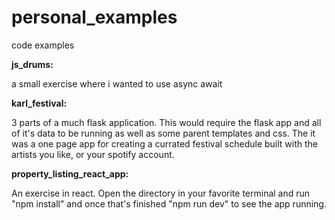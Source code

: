 # personal_examples
code examples

**js_drums:**

a small exercise where i wanted to use async await

**karl_festival:**

3 parts of a much flask application. This would require the flask app and all of it's data to be running as well as some parent templates and css. The it was a one page app for creating a currated festival schedule built with the artists you like, or your spotify account.

**property_listing_react_app:**

An exercise in react. Open the directory in your favorite terminal and run "npm install" and once that's finished "npm run dev" to see the app running.
